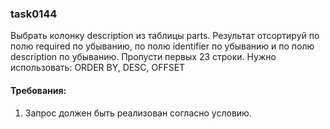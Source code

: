 
### task0144

Выбрать колонку description из таблицы parts.
Результат отсортируй по полю required по убыванию, по полю identifier по убыванию и по полю description по убыванию.
Пропусти первых 23 строки.
Нужно использовать: ORDER BY, DESC, OFFSET


#### Требования:
1.	Запрос должен быть реализован согласно условию.

